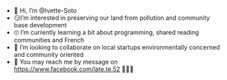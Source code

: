 - 🐒 Hi, I’m @Ivette-Soto
- 😏I’m interested in preserving our land from pollution and community base development
- 🙄 I’m currently learning a bit about programming, shared reading communities and French
- 🧐 I’m looking to collaborate on local startups environmentally concerned and community oriented
- 🤝 You may reach me by message on https://www.facebook.com/late.te.52
🙈🙉🙊
<!---
Ivette-Soto/Ivette-Soto is a ✨ special ✨ repository because its `README.md` (this file) appears on your GitHub profile.
You can click the Preview link to take a look at your changes.
--->
